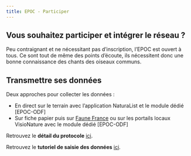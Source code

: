 ```yaml
---
title: EPOC - Participer
---
```


## Vous souhaitez participer et intégrer le réseau ?

<div class="InformativePageParagraph">

Peu contraignant et ne nécessitant pas d’inscription, l’EPOC est ouvert à tous. Ce sont tout de même des points d’écoute, ils nécessitent donc une bonne connaissance des chants des oiseaux communs.

</div>

## Transmettre ses données

<div class="InformativePageParagraph">

Deux approches pour collecter les données :

- En direct sur le terrain avec l’application NaturaList et le module dédié \[EPOC-ODF\]
- Sur fiche papier puis sur [Faune France](https://www.faune-france.org/) ou sur les portails locaux VisioNature avec le module dédié \[EPOC-ODF\]

Retrouvez le **détail du protocole** <a href="/get-involved/Fiche-protocole-EPOC.pdf" target="_blank">ici</a>.

Retrouvez le **tutoriel de saisie des données** <a href="/get-involved/Tuto-EPOC.pdf" target="_blank">ici</a>.

</div>
